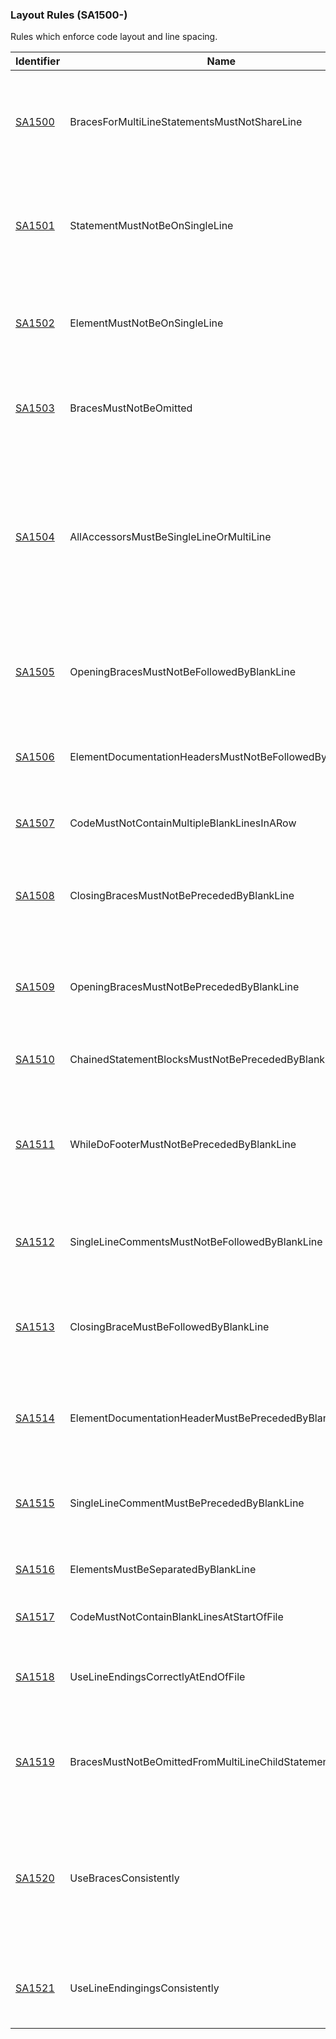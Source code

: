 ### Layout Rules (SA1500-)
Rules which enforce code layout and line spacing.

Identifier | Name | Description
-----------|------|------------
[SA1500](SA1500.md) | BracesForMultiLineStatementsMustNotShareLine | The opening or closing brace within a C# statement, element, or expression is not placed on its own line. 
[SA1501](SA1501.md) | StatementMustNotBeOnSingleLine | A C# statement containing opening and closing braces is written completely on a single line. 
[SA1502](SA1502.md) | ElementMustNotBeOnSingleLine | A C# element containing opening and closing braces is written completely on a single line. 
[SA1503](SA1503.md) | BracesMustNotBeOmitted | The opening and closing braces for a C# statement have been omitted. 
[SA1504](SA1504.md) | AllAccessorsMustBeSingleLineOrMultiLine | Within a C# property, indexer or event, at least one of the child accessors is written on a single line, and at least one of the child accessors is written across multiple lines. 
[SA1505](SA1505.md) | OpeningBracesMustNotBeFollowedByBlankLine | An opening brace within a C# element, statement, or expression is followed by a blank line. 
[SA1506](SA1506.md) | ElementDocumentationHeadersMustNotBeFollowedByBlankLine | An element documentation header above a C# element is followed by a blank line. 
[SA1507](SA1507.md) | CodeMustNotContainMultipleBlankLinesInARow | The C# code contains multiple blank lines in a row. 
[SA1508](SA1508.md) | ClosingBracesMustNotBePrecededByBlankLine | A closing brace within a C# element, statement, or expression is preceded by a blank line. 
[SA1509](SA1509.md) | OpeningBracesMustNotBePrecededByBlankLine | An opening brace within a C# element, statement, or expression is preceded by a blank line. 
[SA1510](SA1510.md) | ChainedStatementBlocksMustNotBePrecededByBlankLine | Chained C# statements are separated by a blank line. 
[SA1511](SA1511.md) | WhileDoFooterMustNotBePrecededByBlankLine | The while footer at the bottom of a do-while statement is separated from the statement by a blank line. 
[SA1512](SA1512.md) | SingleLineCommentsMustNotBeFollowedByBlankLine | A single-line comment within C# code is followed by a blank line. 
[SA1513](SA1513.md) | ClosingBraceMustBeFollowedByBlankLine | A closing brace within a C# element, statement, or expression is not followed by a blank line. 
[SA1514](SA1514.md) | ElementDocumentationHeaderMustBePrecededByBlankLine | An element documentation header above a C# element is not preceded by a blank line. 
[SA1515](SA1515.md) | SingleLineCommentMustBePrecededByBlankLine | A single-line comment within C# code is not preceded by a blank line. 
[SA1516](SA1516.md) | ElementsMustBeSeparatedByBlankLine | Adjacent C# elements are not separated by a blank line. 
[SA1517](SA1517.md) | CodeMustNotContainBlankLinesAtStartOfFile | The code file has blank lines at the start. 
[SA1518](SA1518.md) | UseLineEndingsCorrectlyAtEndOfFile | The line endings at the end of a file do not match the settings for the project. 
[SA1519](SA1519.md) | BracesMustNotBeOmittedFromMultiLineChildStatement | The opening and closing braces for a multi-line C# statement have been omitted. 
[SA1520](SA1520.md) | UseBracesConsistently | The opening and closing braces of a chained `if`/`else if`/`else` construct were included for some clauses, but omitted for others.
[SA1521](SA1521.md) | UseLineEndingingsConsistently | The line endings of a file do not match the settings for the project.
